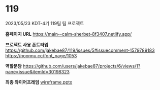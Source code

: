 # 119
2023/05/23 KDT-4기 119팀 팀 프로젝트

**홈페이지 URL**
https://main--calm-sherbet-8f3407.netlify.app/

**프로젝트 사용 폰트타입**
https://github.com/jakebae87/119/issues/5#issuecomment-1579789183
https://noonnu.cc/font_page/1053

**역할분담**
https://github.com/users/jakebae87/projects/6/views/1?pane=issue&itemId=30198323

**최종 와이어프레임**
[wireframe.pptx](https://github.com/jakebae87/119/files/11718522/wireframe.pptx)
